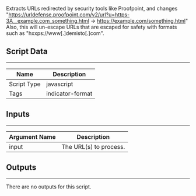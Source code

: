 Extracts URLs redirected by security tools like Proofpoint, and changes "https://urldefense.proofpoint.com/v2/url?u=https-3A__example.com_something.html -> https://example.com/something.html"
Also, this will un-escape URLs that are escaped for safety with formats such as "hxxps://www[.]demisto[.]com".

## Script Data

---

| **Name** | **Description** |
| --- | --- |
| Script Type | javascript |
| Tags | indicator-format |


## Inputs

---

| **Argument Name** | **Description** |
| --- | --- |
| input | The URL(s) to process. |

## Outputs

---
There are no outputs for this script.
